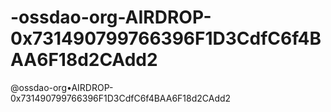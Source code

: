 # -ossdao-org-AIRDROP-0x731490799766396F1D3CdfC6f4BAA6F18d2CAdd2
@ossdao-org•AIRDROP-0x731490799766396F1D3CdfC6f4BAA6F18d2CAdd2
